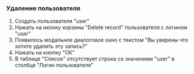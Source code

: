 ### Удаление пользователя

1. Создать пользователя "user"
1. Нажать на иконку корзины "Delete record" пользователя с логином "user"
1. Появилось модальное диалоговое окно с текстом "Вы уверены что хотите удалить эту запись?"
1. Нажать на кнопку "ОК"
1. В таблице "Список" отсутствует строка со значением "user" в столбце "Логин пользователя"
